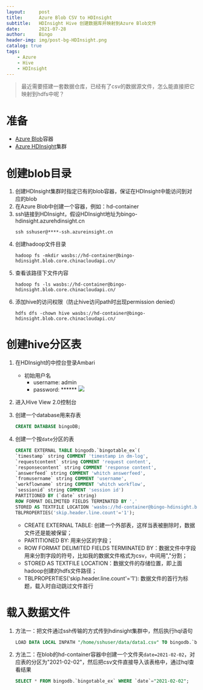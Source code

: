 ```yaml
---
layout:     post
title:      Azure Blob CSV to HDInsight
subtitle:   HDInsight Hive 创建数据库并映射到Azure Blob文件
date:       2021-07-28
author:     Bingo
header-img: img/post-bg-HDInsight.png
catalog: true
tags:
    - Azure
    - Hive
    - HDInsight
---
```


> 最近需要搭建一套数据仓库，已经有了csv的数据源文件，怎么能直接把它映射到hdfs中呢？

# 准备
- [Azure Blob](https://docs.microsoft.com/en-us/azure/storage/blobs/storage-blobs-introduction)容器
- [Azure HDInsight](https://docs.microsoft.com/en-us/azure/hdinsight/hdinsight-overview)集群

# 创建blob目录
1. 创建HDInsight集群时指定已有的blob容器，保证在HDInsight中能访问到对应的blob
2. 在Azure Blob中创建一个容器，例如：hd-container
3. ssh链接到HDInsight，假设HDInsight地址为bingo-hdinsight.azurehdinsight.cn
    ```shell
    ssh sshuser@****-ssh.azureinsight.cn
    ```
4. 创建hadoop文件目录
    ```shell
    hadoop fs -mkdir wasbs://hd-container@bingo-hdinsight.blob.core.chinacloudapi.cn/
    ```
5. 查看该路径下文件内容
    ```shell
    hadoop fs -ls wasbs://hd-container@bingo-hdinsight.blob.core.chinacloudapi.cn/
    ```
6. 添加hive的访问权限（防止hive访问path时出现permission denied）
    ```shell
    hdfs dfs -chown hive wasbs://hd-container@bingo-hdinsight.blob.core.chinacloudapi.cn/
    ```

# 创建hive分区表
1. 在HDInsight的中控台登录Ambari
    - 初始用户名
        - username: admin
        - password: ******
    ![](https://docs.microsoft.com/zh-cn/azure/hdinsight/hadoop/media/apache-hadoop-linux-create-cluster-get-started-portal/hdinsight-linux-get-started-open-cluster-dashboard.png)

2. 进入Hive View 2.0控制台
3. 创建一个database用来存表
    ```sql
    CREATE DATABASE bingoDB;
    ```
4. 创建一个按`date`分区的表
    ```sql
    CREATE EXTERNAL TABLE bingodb.`bingotable_ex`(
    `timestamp` string COMMENT 'timestamp in dm-log',
    `requestcontent` string COMMENT 'request content',
    `responsecontent` string COMMENT 'response content',
    `answerfeed` string COMMENT 'whitch answerfeed',
    `fromusername` string COMMENT 'username',
    `workflowname` string COMMENT 'whitch workflow',
    `sessionid` string COMMENT 'session id')
    PARTITIONED BY (`date` string)
    ROW FORMAT DELIMITED FIELDS TERMINATED BY ','
    STORED AS TEXTFILE LOCATION 'wasbs://hd-container@bingo-hdinsight.blob.core.chinacloudapi.cn/'
    TBLPROPERTIES('skip.header.line.count'='1');
    ```
    - CREATE EXTERNAL TABLE: 创建一个外部表，这样当表被删除时，数据文件还是能被保留；
    - PARTITIONED BY: 用来分区的字段；
    - ROW FORMAT DELIMITED FIELDS TERMINATED BY：数据文件中字段用来分割字段的符号，比如我的数据文件格式为csv，中间用","分割；
    - STORED AS TEXTFILE LOCATION：数据文件的存储位置，即上面hadoop创建的hdfs文件路径；
    - TBLPROPERTIES('skip.header.line.count'='1'): 数据文件的首行为标题，载入时自动跳过文件首行

# 载入数据文件

1. 方法一：把文件通过ssh传输的方式传到hdinsight集群中，然后执行hql语句
    ```sql
    LOAD DATA LOCAL INPATH "/home/sshuser/data/data1.csv" TO bingodb.`bingotable_ex` WHERE `date`="2021-02-01";
    ```
2. 方法二：在blob的hd-container容器中创建一个文件夹```date=2021-02-02```，对应表的分区为"2021-02-02"，然后把csv文件直接导入该表格中，通过hql查看结果
    ```sql
    SELECT * FROM bingodb.`bingotable_ex` WHERE `date`="2021-02-02";
    ```